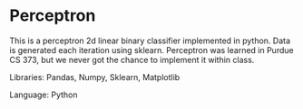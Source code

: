 
# Perceptron

This is a perceptron 2d linear binary classifier implemented in python. Data is generated each iteration using sklearn. Perceptron was learned in Purdue CS 373, but we never got the chance to implement it within class. 

Libraries: Pandas, Numpy, Sklearn, Matplotlib

Language: Python
